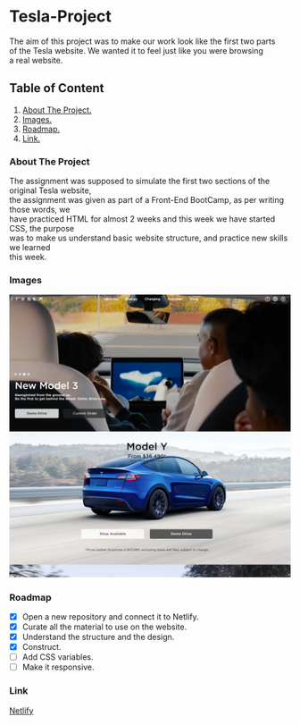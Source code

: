 # Tesla-Project
The aim of this project was to make our work look like the first two parts<br>
of the Tesla website. We wanted it to feel just like you were browsing<br>
a real website.

## Table of Content
1. [About The Project.](#About-The-Project)
2. [Images.](#Images)
3. [Roadmap.](#Roadmap)
4. [Link.](#Link)

<a name="About-The-Project"></a>
### About The Project

The assignment was supposed to simulate the first two sections of the original Tesla website,<br>
the assignment was given as part of a Front-End BootCamp, as per writing those words, we<br>
have practiced HTML for almost 2 weeks and this week we have started CSS, the purpose<br>
was to make us understand basic website structure, and practice new skills we learned<br>
this week.

<a name="Images"></a>
### Images
![Web page one](readme-photo-one.png)
![Web page one](readme-photo-two.png)

<a name="Roadmap"></a>
### Roadmap
- [x] Open a new repository and connect it to Netlify.
- [x] Curate all the material to use on the website.
- [x] Understand the structure and the design.
- [x] Construct.
- [ ] Add CSS variables.
- [ ] Make it responsive.

<a name="Link"></a>
### Link
[Netlify](https://main--tesla-il.netlify.app)
